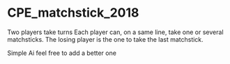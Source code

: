 # CPE_matchstick_2018

Two players take turns
Each player can, on a same line, take one or several matchsticks.
The losing player is the one to take the last matchstick.

Simple Ai feel free to add a better one
